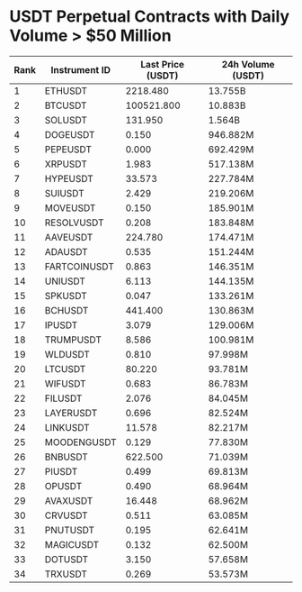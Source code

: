 # USDT Perpetual Contracts with Daily Volume > $50 Million

| Rank | Instrument ID | Last Price (USDT) | 24h Volume (USDT) |
|------|---------------|-------------------|-------------------|
| 1 | ETHUSDT | 2218.480 | 13.755B |
| 2 | BTCUSDT | 100521.800 | 10.883B |
| 3 | SOLUSDT | 131.950 | 1.564B |
| 4 | DOGEUSDT | 0.150 | 946.882M |
| 5 | PEPEUSDT | 0.000 | 692.429M |
| 6 | XRPUSDT | 1.983 | 517.138M |
| 7 | HYPEUSDT | 33.573 | 227.784M |
| 8 | SUIUSDT | 2.429 | 219.206M |
| 9 | MOVEUSDT | 0.150 | 185.901M |
| 10 | RESOLVUSDT | 0.208 | 183.848M |
| 11 | AAVEUSDT | 224.780 | 174.471M |
| 12 | ADAUSDT | 0.535 | 151.244M |
| 13 | FARTCOINUSDT | 0.863 | 146.351M |
| 14 | UNIUSDT | 6.113 | 144.135M |
| 15 | SPKUSDT | 0.047 | 133.261M |
| 16 | BCHUSDT | 441.400 | 130.863M |
| 17 | IPUSDT | 3.079 | 129.006M |
| 18 | TRUMPUSDT | 8.586 | 100.981M |
| 19 | WLDUSDT | 0.810 | 97.998M |
| 20 | LTCUSDT | 80.220 | 93.781M |
| 21 | WIFUSDT | 0.683 | 86.783M |
| 22 | FILUSDT | 2.076 | 84.045M |
| 23 | LAYERUSDT | 0.696 | 82.524M |
| 24 | LINKUSDT | 11.578 | 82.217M |
| 25 | MOODENGUSDT | 0.129 | 77.830M |
| 26 | BNBUSDT | 622.500 | 71.039M |
| 27 | PIUSDT | 0.499 | 69.813M |
| 28 | OPUSDT | 0.490 | 68.964M |
| 29 | AVAXUSDT | 16.448 | 68.962M |
| 30 | CRVUSDT | 0.511 | 63.085M |
| 31 | PNUTUSDT | 0.195 | 62.641M |
| 32 | MAGICUSDT | 0.132 | 62.500M |
| 33 | DOTUSDT | 3.150 | 57.658M |
| 34 | TRXUSDT | 0.269 | 53.573M |
